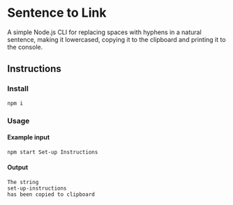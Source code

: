 # Sentence to Link
A simple Node.js CLI for replacing spaces with hyphens in a natural sentence, making it lowercased, copying it to the clipboard and printing it to the console.

## Instructions

### Install
```Console
npm i
```

### Usage
#### Example input
```Console
npm start Set-up Instructions
```
#### Output
```
The string
set-up-instructions
has been copied to clipboard
```
